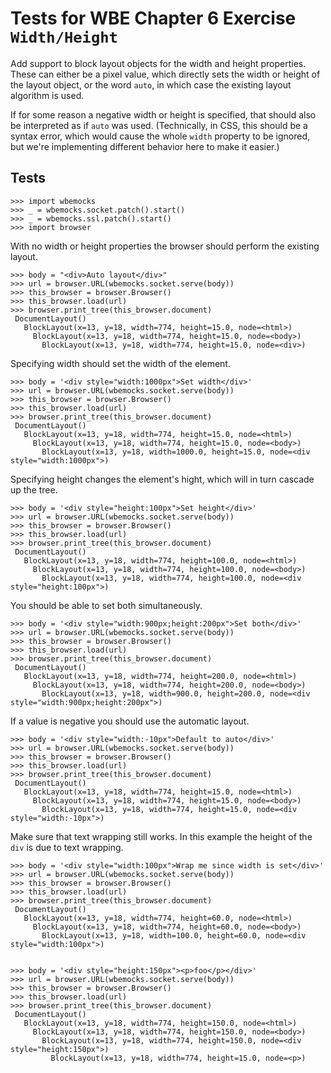 Tests for WBE Chapter 6 Exercise `Width/Height`
=======================

Add support to block layout objects for the width and height
properties. These can either be a pixel value, which directly sets the
width or height of the layout object, or the word `auto`, in which
case the existing layout algorithm is used.

If for some reason a negative width or height is specified, that
should also be interpreted as if `auto` was used. (Technically, in
CSS, this should be a syntax error, which would cause the whole
`width` property to be ignored, but we're implementing different
behavior here to make it easier.)

Tests
-----

    >>> import wbemocks
    >>> _ = wbemocks.socket.patch().start()
    >>> _ = wbemocks.ssl.patch().start()
    >>> import browser

With no width or height properties the browser should perform the existing layout.

    >>> body = "<div>Auto layout</div>"
    >>> url = browser.URL(wbemocks.socket.serve(body))
    >>> this_browser = browser.Browser()
    >>> this_browser.load(url)
    >>> browser.print_tree(this_browser.document)
     DocumentLayout()
       BlockLayout(x=13, y=18, width=774, height=15.0, node=<html>)
         BlockLayout(x=13, y=18, width=774, height=15.0, node=<body>)
           BlockLayout(x=13, y=18, width=774, height=15.0, node=<div>)

Specifying width should set the width of the element.

    >>> body = '<div style="width:1000px">Set width</div>'
    >>> url = browser.URL(wbemocks.socket.serve(body))
    >>> this_browser = browser.Browser()
    >>> this_browser.load(url)
    >>> browser.print_tree(this_browser.document)
     DocumentLayout()
       BlockLayout(x=13, y=18, width=774, height=15.0, node=<html>)
         BlockLayout(x=13, y=18, width=774, height=15.0, node=<body>)
           BlockLayout(x=13, y=18, width=1000.0, height=15.0, node=<div style="width:1000px">)

Specifying height changes the element's hight, which will in turn cascade up the tree.

    >>> body = '<div style="height:100px">Set height</div>'
    >>> url = browser.URL(wbemocks.socket.serve(body))
    >>> this_browser = browser.Browser()
    >>> this_browser.load(url)
    >>> browser.print_tree(this_browser.document)
     DocumentLayout()
       BlockLayout(x=13, y=18, width=774, height=100.0, node=<html>)
         BlockLayout(x=13, y=18, width=774, height=100.0, node=<body>)
           BlockLayout(x=13, y=18, width=774, height=100.0, node=<div style="height:100px">)

You should be able to set both simultaneously.

    >>> body = '<div style="width:900px;height:200px">Set both</div>'
    >>> url = browser.URL(wbemocks.socket.serve(body))
    >>> this_browser = browser.Browser()
    >>> this_browser.load(url)
    >>> browser.print_tree(this_browser.document)
     DocumentLayout()
       BlockLayout(x=13, y=18, width=774, height=200.0, node=<html>)
         BlockLayout(x=13, y=18, width=774, height=200.0, node=<body>)
           BlockLayout(x=13, y=18, width=900.0, height=200.0, node=<div style="width:900px;height:200px">)

If a value is negative you should use the automatic layout.

    >>> body = '<div style="width:-10px">Default to auto</div>'
    >>> url = browser.URL(wbemocks.socket.serve(body))
    >>> this_browser = browser.Browser()
    >>> this_browser.load(url)
    >>> browser.print_tree(this_browser.document)
     DocumentLayout()
       BlockLayout(x=13, y=18, width=774, height=15.0, node=<html>)
         BlockLayout(x=13, y=18, width=774, height=15.0, node=<body>)
           BlockLayout(x=13, y=18, width=774, height=15.0, node=<div style="width:-10px">)

Make sure that text wrapping still works.
In this example the height of the `div` is due to text wrapping.

    >>> body = '<div style="width:100px">Wrap me since width is set</div>'
    >>> url = browser.URL(wbemocks.socket.serve(body))
    >>> this_browser = browser.Browser()
    >>> this_browser.load(url)
    >>> browser.print_tree(this_browser.document)
     DocumentLayout()
       BlockLayout(x=13, y=18, width=774, height=60.0, node=<html>)
         BlockLayout(x=13, y=18, width=774, height=60.0, node=<body>)
           BlockLayout(x=13, y=18, width=100.0, height=60.0, node=<div style="width:100px">)


    >>> body = '<div style="height:150px"><p>foo</p></div>'
    >>> url = browser.URL(wbemocks.socket.serve(body))
    >>> this_browser = browser.Browser()
    >>> this_browser.load(url)
    >>> browser.print_tree(this_browser.document)
     DocumentLayout()
       BlockLayout(x=13, y=18, width=774, height=150.0, node=<html>)
         BlockLayout(x=13, y=18, width=774, height=150.0, node=<body>)
           BlockLayout(x=13, y=18, width=774, height=150.0, node=<div style="height:150px">)
             BlockLayout(x=13, y=18, width=774, height=15.0, node=<p>)

